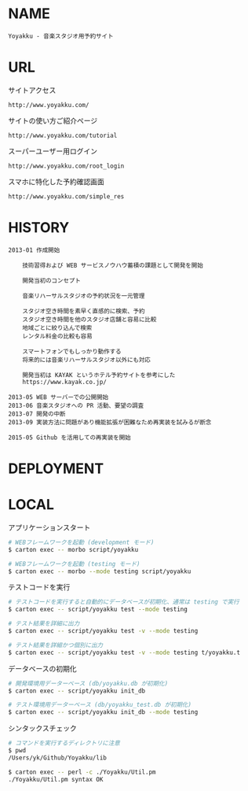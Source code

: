 # NAME

    Yoyakku - 音楽スタジオ用予約サイト

# URL

サイトアクセス

    http://www.yoyakku.com/

サイトの使い方ご紹介ページ

    http://www.yoyakku.com/tutorial

スーパーユーザー用ログイン

    http://www.yoyakku.com/root_login

スマホに特化した予約確認画面

    http://www.yoyakku.com/simple_res

# HISTORY

    2013-01 作成開始

        技術習得および WEB サービスノウハウ蓄積の課題として開発を開始

        開発当初のコンセプト

        音楽リハーサルスタジオの予約状況を一元管理

        スタジオ空き時間を素早く直感的に検索、予約
        スタジオ空き時間を他のスタジオ店舗と容易に比較
        地域ごとに絞り込んで検索
        レンタル料金の比較も容易

        スマートフォンでもしっかり動作する
        将来的には音楽リハーサルスタジオ以外にも対応

        開発当初は KAYAK というホテル予約サイトを参考にした
        https://www.kayak.co.jp/

    2013-05 WEB サーバーでの公開開始
    2013-06 音楽スタジオへの PR 活動、要望の調査
    2013-07 開発の中断
    2013-09 実装方法に問題があり機能拡張が困難なため再実装を試みるが断念

    2015-05 Github を活用しての再実装を開始

# DEPLOYMENT

# LOCAL

アプリケーションスタート

```bash
# WEBフレームワークを起動 (development モード)
$ carton exec -- morbo script/yoyakku

# WEBフレームワークを起動 (testing モード)
$ carton exec -- morbo --mode testing script/yoyakku
```

テストコードを実行

```bash
# テストコードを実行すると自動的にデータベースが初期化、通常は testing で実行
$ carton exec -- script/yoyakku test --mode testing

# テスト結果を詳細に出力
$ carton exec -- script/yoyakku test -v --mode testing

# テスト結果を詳細かつ個別に出力
$ carton exec -- script/yoyakku test -v --mode testing t/yoyakku.t
```

データベースの初期化

```bash
# 開発環境用データーベース (db/yoyakku.db が初期化)
$ carton exec -- script/yoyakku init_db

# テスト環境用データーベース (db/yoyakku_test.db が初期化)
$ carton exec -- script/yoyakku init_db --mode testing
```

シンタックスチェック

```bash
# コマンドを実行するディレクトリに注意
$ pwd
/Users/yk/Github/Yoyakku/lib

$ carton exec -- perl -c ./Yoyakku/Util.pm
./Yoyakku/Util.pm syntax OK
```
